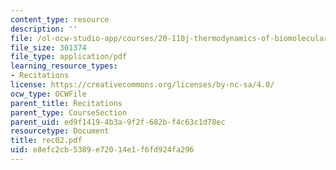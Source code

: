 ```yaml
---
content_type: resource
description: ''
file: /ol-ocw-studio-app/courses/20-110j-thermodynamics-of-biomolecular-systems-fall-2005/e8efc2cb5389e72014e1f6fd924fa296_rec02.pdf
file_size: 301374
file_type: application/pdf
learning_resource_types:
- Recitations
license: https://creativecommons.org/licenses/by-nc-sa/4.0/
ocw_type: OCWFile
parent_title: Recitations
parent_type: CourseSection
parent_uid: ed9f1419-4b3a-9f2f-682b-f4c63c1d78ec
resourcetype: Document
title: rec02.pdf
uid: e8efc2cb-5389-e720-14e1-f6fd924fa296
---
```

